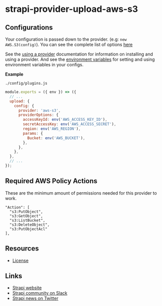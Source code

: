 # strapi-provider-upload-aws-s3

## Configurations

Your configuration is passed down to the provider. (e.g: `new AWS.S3(config)`). You can see the complete list of options [here](https://docs.aws.amazon.com/AWSJavaScriptSDK/latest/AWS/S3.html#constructor-property)

See the [using a provider](https://docs.strapi.io/developer-docs/latest/plugins/upload.html#using-a-provider) documentation for information on installing and using a provider. And see the [environment variables](https://docs.strapi.io/developer-docs/latest/setup-deployment-guides/configurations/optional/environment.html#environment-variables) for setting and using environment variables in your configs.

**Example**

`./config/plugins.js`

```js
module.exports = ({ env }) => ({
  // ...
  upload: {
    config: {
      provider: 'aws-s3',
      providerOptions: {
        accessKeyId: env('AWS_ACCESS_KEY_ID'),
        secretAccessKey: env('AWS_ACCESS_SECRET'),
        region: env('AWS_REGION'),
        params: {
          Bucket: env('AWS_BUCKET'),
        },
      },
    },
  },
  // ...
});
```

## Required AWS Policy Actions

These are the minimum amount of permissions needed for this provider to work.

```
"Action": [
  "s3:PutObject",
  "s3:GetObject",
  "s3:ListBucket",
  "s3:DeleteObject",
  "s3:PutObjectAcl"
],
```

## Resources

- [License](LICENSE)

## Links

- [Strapi website](https://strapi.io/)
- [Strapi community on Slack](https://slack.strapi.io)
- [Strapi news on Twitter](https://twitter.com/strapijs)
